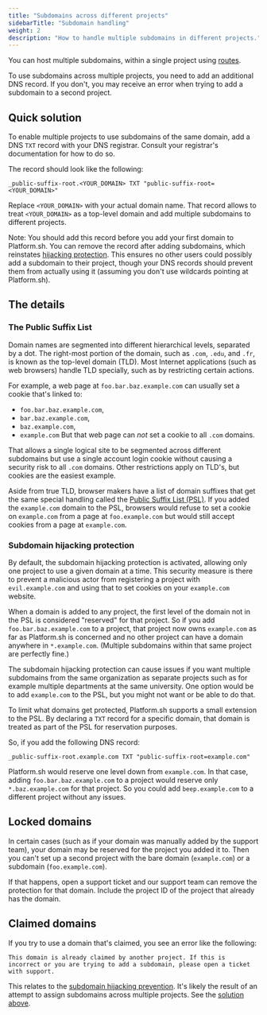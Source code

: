 ```yaml
---
title: "Subdomains across different projects"
sidebarTitle: "Subdomain handling"
weight: 2
description: "How to handle multiple subdomains in different projects."
---
```


You can host multiple subdomains, within a single project using [routes](../../define-routes/_index.md).

To use subdomains across multiple projects, you need to add an additional DNS record.
If you don't, you may receive an error when trying to add a subdomain to a second project.

## Quick solution

To enable multiple projects to use subdomains of the same domain, add a DNS `TXT` record with your DNS registrar.
Consult your registrar's documentation for how to do so.

The record should look like the following:

```text
_public-suffix-root.<YOUR_DOMAIN> TXT "public-suffix-root=<YOUR_DOMAIN>"
```

Replace `<YOUR_DOMAIN>` with your actual domain name.
That record allows to treat `<YOUR_DOMAIN>` as a top-level domain
and add multiple subdomains to different projects.

Note: You should add this record before you add your first domain to Platform.sh.
You can remove the record after adding subdomains, which reinstates [hijacking protection](#subdomain-hijacking-protection).
This ensures no other users could possibly add a subdomain to their project,
though your DNS records should prevent them from actually using it
(assuming you don't use wildcards pointing at Platform.sh).

## The details

### The Public Suffix List

Domain names are segmented into different hierarchical levels, separated by a dot.
The right-most portion of the domain, such as `.com`, `.edu`, and `.fr`,
is known as the top-level domain (TLD).
Most Internet applications (such as web browsers) handle TLD specially, such as by restricting certain actions.

For example, a web page at `foo.bar.baz.example.com` can usually set a cookie that's linked to:
- `foo.bar.baz.example.com`,
- `bar.baz.example.com`,
- `baz.example.com`,
- `example.com`
But that web page can *not* set a cookie to all `.com` domains.

That allows a single logical site to be segmented across different subdomains but use a single account login cookie without causing a security risk to all `.com` domains.
Other restrictions apply on TLD's, but cookies are the easiest example.

Aside from true TLD, browser makers have a list of domain suffixes that get the same special handling
called the [Public Suffix List (PSL)](https://publicsuffix.org/).
If you added the `example.com` domain to the PSL,
browsers would refuse to set a cookie on `example.com` from a page at `foo.example.com` but would still accept cookies from a page at `example.com`.

### Subdomain hijacking protection

By default, the subdomain hijacking protection is activated, allowing only one project to use a given domain at a time.
This security measure is there to prevent a malicious actor from registering a project with `evil.example.com`
and using that to set cookies on your `example.com` website.

When a domain is added to any project, the first level of the domain not in the PSL is considered "reserved" for that project.
So if you add `foo.bar.baz.example.com` to a project,
that project now owns `example.com` as far as Platform.sh is concerned
and no other project can have a domain anywhere in `*.example.com`.
(Multiple subdomains within that same project are perfectly fine.)

The subdomain hijacking protection can cause issues if you want multiple subdomains from the same organization as separate projects such as for example multiple departments at the same university.
One option would be to add `example.com` to the PSL, but you might not want or be able to do that.

To limit what domains get protected, Platform.sh supports a small extension to the PSL.
By declaring a `TXT` record for a specific domain, that domain is treated as part of the PSL for reservation purposes.

So, if you add the following DNS record:

```text
_public-suffix-root.example.com TXT "public-suffix-root=example.com"
```

Platform.sh would reserve one level down from `example.com`.
In that case, adding `foo.bar.baz.example.com` to a project would reserve only `*.baz.example.com` for that project.
So you could add `beep.example.com` to a different project without any issues.

## Locked domains

In certain cases (such as if your domain was manually added by the support team),
your domain may be reserved for the project you added it to.
Then you can't set up a second project with the bare domain (`example.com`) or a subdomain (`foo.example.com`).

If that happens, open a support ticket and our support team can remove the protection for that domain.
Include the project ID of the project that already has the domain.

## Claimed domains

If you try to use a domain that's claimed, you see an error like the following:

```text
This domain is already claimed by another project. If this is incorrect or you are trying to add a subdomain, please open a ticket with support.
```

This relates to the [subdomain hijacking prevention](#subdomain-hijacking-protection).
It's likely the result of an attempt to assign subdomains across multiple projects.
See the [solution above](#quick-solution).